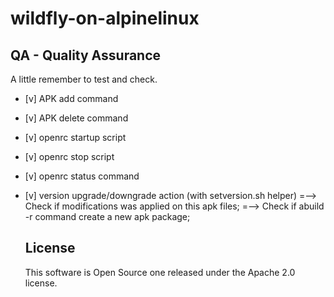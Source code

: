 # wildfly-on-alpinelinux



## QA - Quality Assurance
A little remember to test and check.

- [v] APK add command
- [v] APK delete command
- [v] openrc startup script
- [v] openrc stop script
- [v] openrc status command
- [v] version upgrade/downgrade action (with setversion.sh helper)
      =--> Check if modifications was applied on this apk files;
      =--> Check if abuild -r command create a new apk package;

  ## License
  This software is Open Source one released under the Apache 2.0 license.
  
